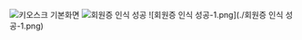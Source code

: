 ![키오스크 기본화면](https://user-images.githubusercontent.com/87966378/178709980-cc5f1bf5-773b-4038-b0ff-524583153ec1.png)
![회원증 인식 성공](https://user-images.githubusercontent.com/87966378/178933748-d2d80423-2883-46b1-b418-a005340fb2e0.png)
![회원증 인식 성공-1.png](./회원증 인식 성공-1.png)

